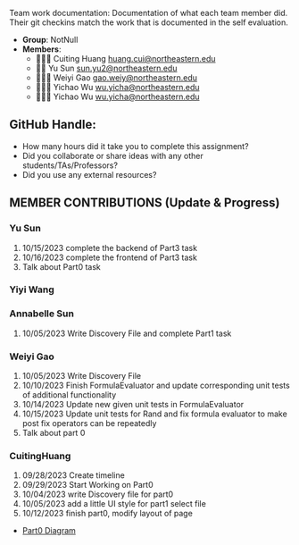Team work documentation: Documentation of what each team member did. Their git checkins match the work that is documented in the self evaluation.

- **Group**: NotNull
- **Members**:
  - 🧙🏻‍♀️ Cuiting Huang <huang.cui@northeastern.edu>
  - 🧙‍♂️ Yu Sun <sun.yu2@northeastern.edu>
  - 🧙🏻‍♀️ Weiyi Gao <gao.weiy@northeastern.edu>
  - 🧙🏻‍♀️ Yichao Wu <wu.yicha@northeastern.edu>
  - 🧙🏻‍♀️ Yichao Wu <wu.yicha@northeastern.edu>

## GitHub Handle:
- How many hours did it take you to complete this assignment?
- Did you collaborate or share ideas with any other students/TAs/Professors?
- Did you use any external resources?

## MEMBER CONTRIBUTIONS (Update & Progress)

### Yu Sun
1. 10/15/2023 complete the backend of Part3 task
2. 10/16/2023 complete the frontend of Part3 task
3. Talk about Part0 task
### Yiyi Wang
### Annabelle Sun
1. 10/05/2023 Write Discovery File and complete Part1 task
### Weiyi Gao
1. 10/05/2023 Write Discovery File
2. 10/10/2023 Finish FormulaEvaluator and update corresponding unit tests of additional functionality
3. 10/14/2023 Update new given unit tests in FormulaEvaluator
4. 10/15/2023 Update unit tests for Rand and fix formula evaluator to make post fix operators can be repeatedly
5. Talk about part 0
### CuitingHuang
1. 09/28/2023 Create timeline
2. 09/29/2023 Start Working on Part0 
3. 10/04/2023 write Discovery file for part0
4. 10/05/2023 add a little UI style for part1 select file 
4. 10/12/2023 finish part0, modify layout of page
 - [Part0 Diagram](https://lucid.app/lucidchart/b7b3ac78-be59-46a9-92c9-d4d860bf4ea8/edit?viewport_loc=388%2C610%2C2439%2C1010%2C0_0&invitationId=inv_794a3221-40ca-490f-b1f7-7a4b3a8c6437)
